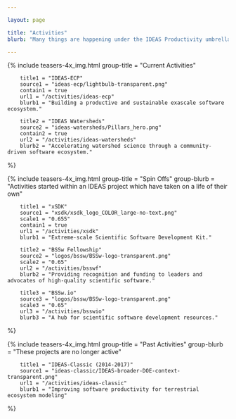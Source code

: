 ```yaml
---

layout: page

title: "Activities"
blurb: "Many things are happening under the IDEAS Productivity umbrella..."

---
```





<!-- Current Activities -->
<!-- ---------------------------------------------------------------------- -->

{% 	include teasers-4x_img.html 
		group-title = "Current Activities"

		title1 = "IDEAS-ECP"
		source1 = "ideas-ecp/lightbulb-transparent.png"
		contain1 = true
		url1 = "/activities/ideas-ecp"
		blurb1 = "Building a productive and sustainable exascale software ecosystem." 

		title2 = "IDEAS Watersheds"
		source2 = "ideas-watersheds/Pillars_hero.png"
		contain2 = true
		url2 = "/activities/ideas-watersheds"
		blurb2 = "Accelerating watershed science through a community-driven software ecosystem."
%}


<!-- Spin Offs -->
<!-- ---------------------------------------------------------------------- -->

{% 	include teasers-4x_img.html 
		group-title = "Spin Offs"
		group-blurb = "Activities started within an IDEAS project which have taken on a life of their own"

		title1 = "xSDK"
		source1 = "xsdk/xsdk_logo_COLOR_large-no-text.png"
		scale1 = "0.655"
		contain1 = true
		url1 = "/activities/xsdk"
		blurb1 = "Extreme-scale Scientific Software Development Kit."

		title2 = "BSSw Fellowship"
		source2 = "logos/bssw/BSSw-logo-transparent.png"
		scale2 = "0.65"
		url2 = "/activities/bsswf"
		blurb2 = "Providing recognition and funding to leaders and advocates of high-quality scientific software."

		title3 = "BSSw.io"
		source3 = "logos/bssw/BSSw-logo-transparent.png"
		scale3 = "0.65"
		url3 = "/activities/bsswio"
		blurb3 = "A hub for scientific software development resources."
%}

<!-- Past Activities -->
<!-- ---------------------------------------------------------------------- -->

{% 	include teasers-4x_img.html 
		group-title = "Past Activities"
		group-blurb = "These projects are no longer active"

		title1 = "IDEAS-Classic (2014-2017)"
		source1 = "ideas-classic/IDEAS-broader-DOE-context-transparent.png"
		url1 = "/activities/ideas-classic"
		blurb1 = "Improving software productivity for terrestrial ecosystem modeling"
%}
